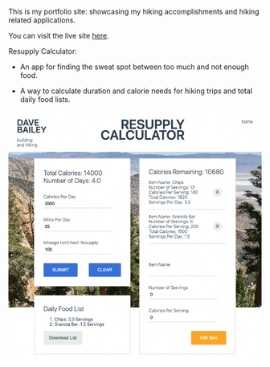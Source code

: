 This is my portfolio site: showcasing my hiking accomplishments and hiking related applications.

You can visit the live site [here](https://dave-bailey.dev/).

Resupply Calculator:
- An app for finding the sweat spot between too much and not enough food. 

- A way to calculate duration and calorie needs for hiking trips and total daily food lists.

<img src='./public/img/resupply-calculator.png' alt='resupply-calculator'/>

